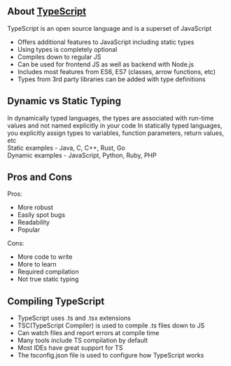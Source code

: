 ## About <a href="https://www.typescriptlang.org/docs/">TypeScript</a>

TypeScript is an open source language and is a superset of JavaScript

- Offers additional features to JavaScript including static types
- Using types is completely optional
- Compiles down to regular JS
- Can be used for frontend JS as well as backend with Node.js
- Includes most features from ES6, ES7 (classes, arrow functions, etc)
- Types from 3rd party libraries can be added with type definitions

## Dynamic vs Static Typing

In dynamically typed languages, the types are associated with run-time values and not named explicitly in your code
In statically typed languages, you explicitly assign types to variables, function parameters, return values, etc <br/>
Static examples - Java, C, C++, Rust, Go <br/>
Dynamic examples - JavaScript, Python, Ruby, PHP <br/>

## Pros and Cons

Pros:
- More robust
- Easily spot bugs
- Readability
- Popular

Cons:
- More code to write
- More to learn
- Required compilation
- Not true static typing 

## Compiling TypeScript

- TypeScript uses .ts and .tsx extensions
- TSC(TypeScript Compiler) is used to compile .ts files down to JS
- Can watch files and report errors at compile time
- Many tools include TS compilation by default
- Most IDEs have great support for TS
- The tsconfig.json file is used to configure how TypeScript works
